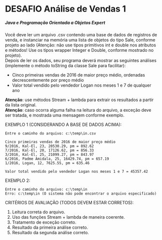 # DESAFIO Análise de Vendas 1
##### Java e Programação Orientada a Objetos Expert

Você deve ler um arquivo .csv contendo uma base de dados de registros de venda, e instanciar na memória uma lista de objetos do tipo Sale, conforme projeto ao lado (Atenção: não use tipos primitivos int e double nos atributos e métodos! Use os tipos wrapper Integer e Double, conforme mostrado no projeto).</br>
Depois de ler os dados, seu programa deverá mostrar as seguintes análises (implemente o método toString da classe Sale para facilitar):</br>
- Cinco primeiras vendas de 2016 de maior preço médio, ordenadas decrescentemente por preço médio</br>
- Valor total vendido pelo vendedor Logan nos meses 1 e 7 de qualquer ano</br>
 
**Atenção**: use métodos Stream + lambda para extrair os resultados a partir da lista original.</br>
**Atenção**: caso ocorra alguma falha na leitura do arquivo, a exceção deve ser tratada, e mostrada uma mensagem conforme exemplo.

EXEMPLO 1 (CONSIDERANDO A BASE DE DADOS ACIMA):
```
Entre o caminho do arquivo: c:\temp\in.csv

Cinco primeiras vendas de 2016 de maior preço médio
9/2016, Kal-El, 23, 20530.29, pm = 892.62
7/2016, Kal-El, 20, 17126.62, pm = 856.33
3/2016, Kal-El, 25, 21099.27, pm = 843.97
6/2016, Padme Amidala, 25, 16429.74, pm = 657.19
1/2016, Logan, 12, 7625.55, pm = 635.46

Valor total vendido pelo vendedor Logan nos meses 1 e 7 = 45357.42
```

EXEMPLO 2:
```
Entre o caminho do arquivo: c:\temp\in
Erro: c:\temp\in (O sistema não pode encontrar o arquivo especificado)
```

CRITÉRIOS DE AVALIAÇÃO (TODOS DEVEM ESTAR CORRETOS):
1) Leitura correta do arquivo.
2) Uso das funções Stream + lambda de maneira coerente.
3) Tratamento de exceção correto.
4) Resultado da primeira análise correto.
5) Resultado da segunda análise correto.